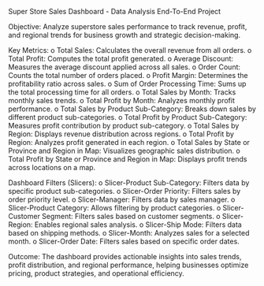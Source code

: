 Super Store Sales Dashboard - Data Analysis End-To-End Project

Objective:
Analyze superstore sales performance to track revenue, profit, and regional trends for business growth and strategic decision-making.

Key Metrics:
o	Total Sales: Calculates the overall revenue from all orders.
o	Total Profit: Computes the total profit generated.
o	Average Discount: Measures the average discount applied across all sales.
o	Order Count: Counts the total number of orders placed.
o	Profit Margin: Determines the profitability ratio across sales.
o	Sum of Order Processing Time: Sums up the total processing time for all orders.
o	Total Sales by Month: Tracks monthly sales trends.
o	Total Profit by Month: Analyzes monthly profit performance.
o	Total Sales by Product Sub-Category: Breaks down sales by different product sub-categories.
o	Total Profit by Product Sub-Category: Measures profit contribution by product sub-category.
o	Total Sales by Region: Displays revenue distribution across regions.
o	Total Profit by Region: Analyzes profit generated in each region.
o	Total Sales by State or Province and Region in Map: Visualizes geographic sales distribution.
o	Total Profit by State or Province and Region in Map: Displays profit trends across locations on a map.

Dashboard Filters (Slicers):
o	Slicer-Product Sub-Category: Filters data by specific product sub-categories.
o	Slicer-Order Priority: Filters sales by order priority level.
o	Slicer-Manager: Filters data by sales manager.
o	Slicer-Product Category: Allows filtering by product categories.
o	Slicer-Customer Segment: Filters sales based on customer segments.
o	Slicer-Region: Enables regional sales analysis.
o	Slicer-Ship Mode: Filters data based on shipping methods.
o	Slicer-Month: Analyzes sales for a selected month.
o	Slicer-Order Date: Filters sales based on specific order dates.

Outcome:
The dashboard provides actionable insights into sales trends, profit distribution, and regional performance, helping businesses optimize pricing, product strategies, and operational efficiency.
